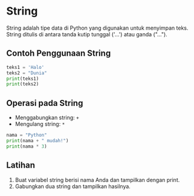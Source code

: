 # String

String adalah tipe data di Python yang digunakan untuk menyimpan teks. String ditulis di antara tanda kutip tunggal ('...') atau ganda ("...").

## Contoh Penggunaan String
```python
teks1 = 'Halo'
teks2 = "Dunia"
print(teks1)
print(teks2)
```

## Operasi pada String
- Menggabungkan string: `+`
- Mengulang string: `*`

```python
nama = "Python"
print(nama + " mudah!")
print(nama * 3)
```

## Latihan
1. Buat variabel string berisi nama Anda dan tampilkan dengan print.
2. Gabungkan dua string dan tampilkan hasilnya.
